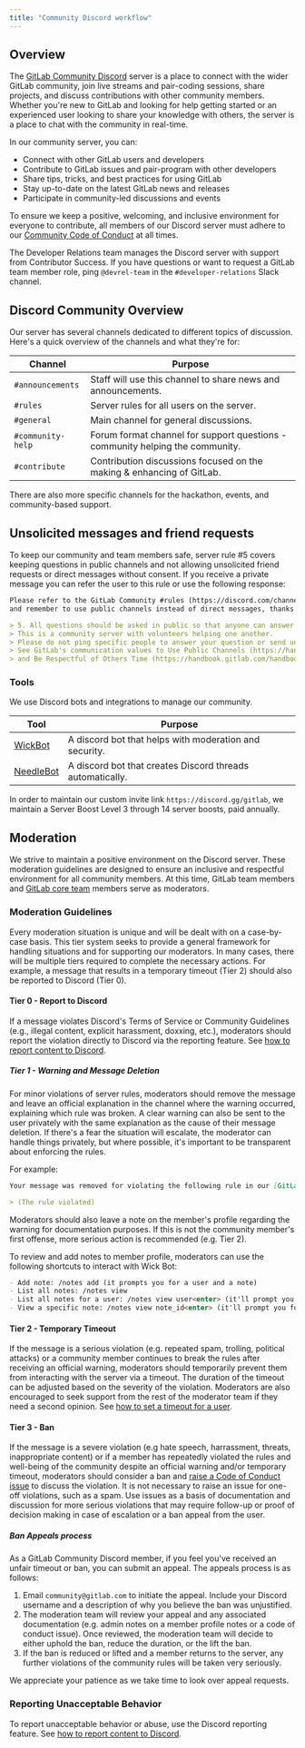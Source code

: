 ```yaml
---
title: "Community Discord workflow"
---
```


## Overview

The [GitLab Community Discord](https://discord.gg/gitlab) server is a place to connect with the wider GitLab community, join live streams and pair-coding sessions, share projects, and discuss contributions with other community members. Whether you're new to GitLab and looking for help getting started or an experienced user looking to share your knowledge with others, the server is a place to chat with the community in real-time.

In our community server, you can:

- Connect with other GitLab users and developers
- Contribute to GitLab issues and pair-program with other developers
- Share tips, tricks, and best practices for using GitLab
- Stay up-to-date on the latest GitLab news and releases
- Participate in community-led discussions and events

To ensure we keep a positive, welcoming, and inclusive environment for everyone to contribute, all members of our Discord server must adhere to our [Community Code of Conduct](https://about.gitlab.com/community/contribute/code-of-conduct/) at all times.

The Developer Relations team manages the Discord server with support from Contributor Success. If you have questions or want to request a GitLab team member role, ping `@devrel-team` in the `#developer-relations` Slack channel.

## Discord Community Overview

Our server has several channels dedicated to different topics of discussion. Here's a quick overview of the channels and what they're for:

| Channel | Purpose |
| ------ | ------ |
| `#announcements` | Staff will use this channel to share news and announcements. |
| `#rules` | Server rules for all users on the server. |
| `#general` | Main channel for general discussions. |
| `#community-help` | Forum format channel for support questions - community helping the community. |
| `#contribute` | Contribution discussions focused on the making & enhancing of GitLab. |

There are also more specific channels for the hackathon, events, and community-based support.

## Unsolicited messages and friend requests

To keep our community and team members safe, server rule #5 covers keeping questions in public channels
and not allowing unsolicited friend requests or direct messages without consent.
If you receive a private message you can refer the user to this rule or use the following response:

```markdown
Please refer to the GitLab Community #rules (https://discord.com/channels/778180511088640070/778194316191465474)
and remember to use public channels instead of direct messages, thanks!

> 5. All questions should be asked in public so that anyone can answer and everyone can learn from the discussion.
> This is a community server with volunteers helping one another.
> Please do not ping specific people to answer your question or send unsolicited friend requests or direct messages without consent.
> See GitLab's communication values to Use Public Channels (https://handbook.gitlab.com/handbook/communication/#use-public-channels)
> and Be Respectful of Others Time (https://handbook.gitlab.com/handbook/communication/#be-respectful-of-others-time).
```

### Tools

We use Discord bots and integrations to manage our community.

| Tool | Purpose |
| ------ | ------ |
| [WickBot](https://wickbot.com/) | A discord bot that helps with moderation and security. |
| [NeedleBot](https://needle.gg/) | A discord bot that creates Discord threads automatically. |

In order to maintain our custom invite link `https://discord.gg/gitlab`, we maintain a Server Boost Level 3 through 14 server boosts, paid annually.

## Moderation

We strive to maintain a positive environment on the Discord server. These moderation guidelines are designed to ensure an inclusive and respectful environment for all community members. At this time, GitLab team members and [GitLab core team](https://about.gitlab.com/community/core-team/) members serve as moderators.

### Moderation Guidelines

Every moderation situation is unique and will be dealt with on a case-by-case basis. This tier system seeks to provide a general framework for handling situations and for supporting our moderators. In many cases, there will be multiple tiers required to complete the necessary actions. For example, a message that results in a temporary timeout (Tier 2) should also be reported to Discord (Tier 0).

#### Tier 0 - Report to Discord

If a message violates Discord's Terms of Service or Community Guidelines (e.g., illegal content, explicit harassment, doxxing, etc.), moderators should report the violation directly to Discord via the reporting feature. See [how to report content to Discord](https://discord.com/safety/360044103651-reporting-abusive-behavior-to-discord).

##### Tier 1 - Warning and Message Deletion

For minor violations of server rules, moderators should remove the message and leave an official explanation in the channel where the warning occurred, explaining which rule was broken. A clear warning can also be sent to the user privately with the same explanation as the cause of their message deletion. If there's a fear the situation will escalate, the moderator can handle things privately, but where possible, it's important to be transparent about enforcing the rules.

For example:

```markdown
Your message was removed for violating the following rule in our [GitLab Code of Conduct](https://about.gitlab.com/community/contribute/code-of-conduct/) or GitLab Discord Server:

> (The rule violated)
```

Moderators should also leave a note on the member's profile regarding the warning for documentation purposes. If this is not the community member's first offense, more serious action is recommended (e.g. Tier 2).

To review and add notes to member profile, moderators can use the following shortcuts to interact with Wick Bot:

```markdown
- Add note: /notes add (it prompts you for a user and a note)
- List all notes: /notes view
- List all notes for a user: /notes view user<enter> (it'll prompt you for the user)
- View a specific note: /notes view note_id<enter> (it'll prompt you for the note id, which can be found by listing all notes for a user)
```

#### Tier 2 - Temporary Timeout

If the message is a serious violation (e.g. repeated spam, trolling, political attacks) or a community member continues to break the rules after receiving an official warning, moderators should temporarily prevent them from interacting with the server via a timeout. The duration of the timeout can be adjusted based on the severity of the violation. Moderators are also encouraged to seek support from the rest of the moderator team if they need a second opinion. See [how to set a timeout for a user](https://support.discord.com/hc/en-us/articles/4413305239191-Time-Out-FAQ).

#### Tier 3 - Ban

If the message is a severe violation (e.g hate speech, harrassment, threats, inappropriate content) or if a member has repeatedly violated the rules and well-being of the community despite an official warning and/or temporary timeout, moderators should consider a ban and [raise a Code of Conduct issue](/handbook/marketing/developer-relations/workflows-tools/code-of-conduct-enforcement/) to discuss the violation. It is not necessary to raise an issue for one-off violations, such as a spam. Use issues as a basis of documentation and discussion for more serious violations that may require follow-up or proof of decision making in case of escalation or a ban appeal from the user.

##### Ban Appeals process

As a GitLab Community Discord member, if you feel you've received an unfair timeout or ban, you can submit an appeal. The appeals process is as follows:

1. Email `community@gitlab.com` to initiate the appeal. Include your Discord username and a description of why you believe the ban was unjustified.
1. The moderation team will review your appeal and any associated documentation (e.g. admin notes on a member profile notes or a code of conduct issue). Once reviewed, the moderation team will decide to either uphold the ban, reduce the duration, or the lift the ban.
1. If the ban is reduced or lifted and a member returns to the server, any further violations of the community rules will be taken very seriously.

We appreciate your patience as we take time to look over appeal requests.

### Reporting Unacceptable Behavior

To report unacceptable behavior or abuse, use the Discord reporting feature. See [how to report content to Discord](https://discord.com/safety/360044103651-reporting-abusive-behavior-to-discord).
